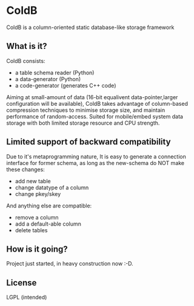 # ColdB

ColdB is a column-oriented static database-like storage framework

## What is it?

ColdB consists:
* a table schema reader (Python)
* a data-generator (Python)
* a code-generator (generates C++ code)

Aiming at small-amount of data
(16-bit equalivent data-pointer,larger configuration will be available),
ColdB takes advantage of column-based compression techniques
to minimise storage size, and maintain performance of random-access.
Suited for mobile/embed system data storage with both
limited storage resource and CPU strength.

## Limited support of backward compatibility

Due to it's metaprogramming nature, It is easy to generate a connection
interface for former schema, as long as the new-schema do NOT make these
changes:
* add new table
* change datatype of a column
* change pkey/skey

And anything else are compatible:
* remove a column
* add a default-able column
* delete tables

## How is it going?

Project just started, in heavy construction now :-D.

## License

LGPL (intended)
